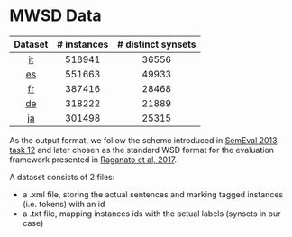 # MWSD Data

|    Dataset   | # instances | # distinct synsets |
|:------------:|:-----------:|:-----------:|
|   [it](https://drive.google.com/file/d/17-UQV9An7nPUyacYZZL0LaVHph4Fse26/view?usp=sharing)   |    518941   |    36556   |
|   [es](https://drive.google.com/file/d/1sBxw_AFE880QgCFy9j_fV7LyIH56b8kF/view?usp=sharing)   |    551663   |    49933   |
|   [fr](https://drive.google.com/file/d/1M_X82mGJZbZOBfUhTggD6DcaDBhqBmfW/view?usp=sharing)   |    387416   |    28468   |
|   [de](https://drive.google.com/file/d/1p8pdpkkgoECWdutpCzGia91dhzMFeY_q/view?usp=sharing)   |    318222   |    21889   |
|   [ja](https://drive.google.com/file/d/1ufcAdayQEIPawXouvAhqfnIY5ekYRMYU/view?usp=sharing)   |    301498   |    25315   |

As the output format, we follow the scheme introduced in [SemEval 2013 task 12](https://www.aclweb.org/anthology/S13-2040.pdf)
and later chosen as the standard WSD format for the evaluation framework presented in [Raganato et al, 2017](https://www.aclweb.org/anthology/E17-1010.pdf).

A dataset consists of 2 files:
* a .xml file, storing the actual sentences and marking tagged instances (i.e. tokens) with an id
* a .txt file, mapping instances ids with the actual labels (synsets in our case)
